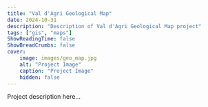 ```yaml
---
title: "Val d'Agri Geological Map"
date: 2024-10-31
description: "Description of Val d'Agri Geological Map project"
tags: ["gis", "maps"]
ShowReadingTime: false
ShowBreadCrumbs: false
cover:
    image: images/geo_map.jpg
    alt: "Project Image"
    caption: "Project Image"
    hidden: false
---
```


Project description here...